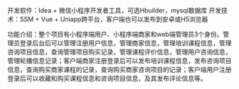 开发软件：Idea + 微信小程序开发者工具，可选Hbuilder，mysql数据库
开发技术：SSM + Vue + Uniapp跨平台，客户端也可以发布到安卓或H5浏览器

功能介绍：整个项目有小程序端用户、小程序端商家和web端管理员3个身份。管理员登录后台后可以管理注册用户信息，管理商家信息，管理培训课程信息，管理咨询项目信息，查询管理项目购买记录，管理课程评价信息，管理用户咨询信息，管理轮播信息记录；客户端商家注册登录后可以发布培训课程信息，发布咨询项目信息，查询购买商家课程的记录，查询购买商家咨询项目的记录；客户端用户注册登录后可以收藏和购买课程信息和咨询项目信息，及其发布评论信息等。
